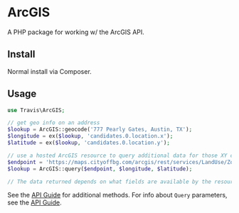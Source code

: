 # ArcGIS

A PHP package for working w/ the ArcGIS API.

## Install

Normal install via Composer.

## Usage

```php
use Travis\ArcGIS;

// get geo info on an address
$lookup = ArcGIS::geocode('777 Pearly Gates, Austin, TX');
$longitude = ex($lookup, 'candidates.0.location.x');
$latitude = ex($lookup, 'candidates.0.location.y');

// use a hosted ArcGIS resource to query additional data for those XY coords
$endpoint = 'https://maps.cityoffbg.com/arcgis/rest/services/LandUse/Zoning/MapServer/1/'; //ending slash is important
$lookup = ArcGIS::query($endpoint, $longitude, $latitude);

// The data returned depends on what fields are available by the resource being queried.
```

See the [API Guide](https://developers.arcgis.com/rest/geocode/api-reference/geocoding-geocode-addresses.htm) for additional methods.  For info about ``Query`` parameters, see the [API Guide](https://developers.arcgis.com/rest/services-reference/enterprise/query-feature-service-.htm).